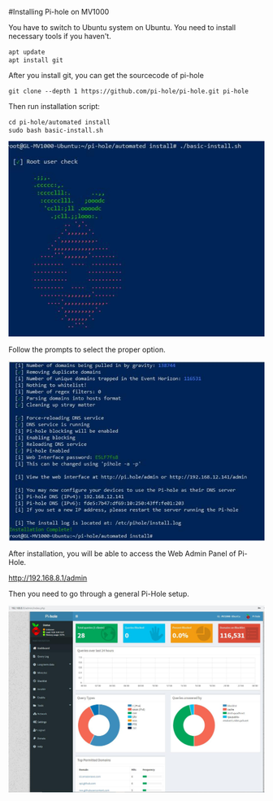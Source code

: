 #Installing Pi-hole on MV1000

You have to switch to Ubuntu system on Ubuntu. You need to install necessary tools if you haven't.

```
apt update
apt install git
```

After you install git, you can get the sourcecode of pi-hole

```
git clone --depth 1 https://github.com/pi-hole/pi-hole.git pi-hole
```

Then run installation script:
```
cd pi-hole/automated install
sudo bash basic-install.sh 
```
![Pi Hole Installation](pi-hole_installation.jpg)

Follow the prompts to select the proper option.

![Pi Hole Installation](pi-hole_installation2.jpg)

After installation, you will be able to access the Web Admin Panel of Pi-Hole.

http://192.168.8.1/admin

Then you need to go through a general Pi-Hole setup.

![Pi Hole Installation](pi-hole_installation3.jpg)
